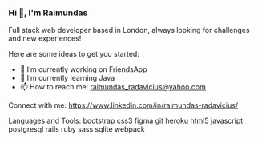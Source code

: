### Hi 👋, I'm Raimundas
Full stack web developer based in London, always looking for challenges and new experiences!

Here are some ideas to get you started:

- 🔭 I’m currently working on FriendsApp
- 🌱 I’m currently learning Java
- 📫 How to reach me: raimundas_radavicius@yahoo.com

Connect with me:
https://www.linkedin.com/in/raimundas-radavicius/

Languages and Tools:
bootstrap css3 figma git heroku html5 javascript postgresql rails ruby sass sqlite webpack
